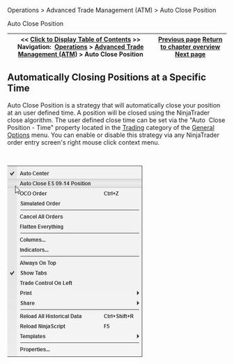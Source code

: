﻿


Operations \> Advanced Trade Management (ATM) \> Auto Close Position






















Auto Close Position







| \<\< [Click to Display Table of Contents](auto_close_position.md) \>\> **Navigation:**     [Operations](operations.md) \> [Advanced Trade Management (ATM)](advanced_trade_management_atm.md) \> Auto Close Position | [Previous page](manage-server-side-atm-templat.md) [Return to chapter overview](advanced_trade_management_atm.md) [Next page](alerts.md) |
| --- | --- |











## Automatically Closing Positions at a Specific Time


Auto Close Position is a strategy that will automatically close your position at an user defined time. A position will be closed using the NinjaTrader close algorithm. The user defined close time can be set via the "Auto  Close Position \- Time" property located in the [Trading](options_trading.md) category of the [General Options](options.md) menu. You can enable or disable this strategy via any NinjaTrader order entry screen's right mouse click context menu.


 


![ATM_39](atm_39.png)


 









